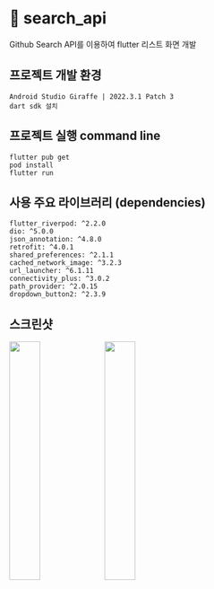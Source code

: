 #  🌈 search_api

Github Search API를 이용하여 flutter 리스트 화면 개발

##  프로젝트 개발 환경
```
Android Studio Giraffe | 2022.3.1 Patch 3
dart sdk 설치 
```

##  프로젝트 실행 command line  
```
flutter pub get
pod install
flutter run
```

##  사용 주요 라이브러리 (dependencies)
```
flutter_riverpod: ^2.2.0 
dio: ^5.0.0
json_annotation: ^4.8.0
retrofit: ^4.0.1
shared_preferences: ^2.1.1
cached_network_image: ^3.2.3
url_launcher: ^6.1.11
connectivity_plus: ^3.0.2
path_provider: ^2.0.15
dropdown_button2: ^2.3.9 
```
## 스크린샷
<p align="left" width="100%">
    <img width="33%" src="https://github.com/ziantnew/github_search/assets/46710342/19354bf3-5417-4f11-bd61-544e5a3d5aa5"> 
    <img width="33%" src="https://github.com/ziantnew/github_search/assets/46710342/ac3ec1f5-9e6f-4b15-9a42-175463506c14"> 
</p>



